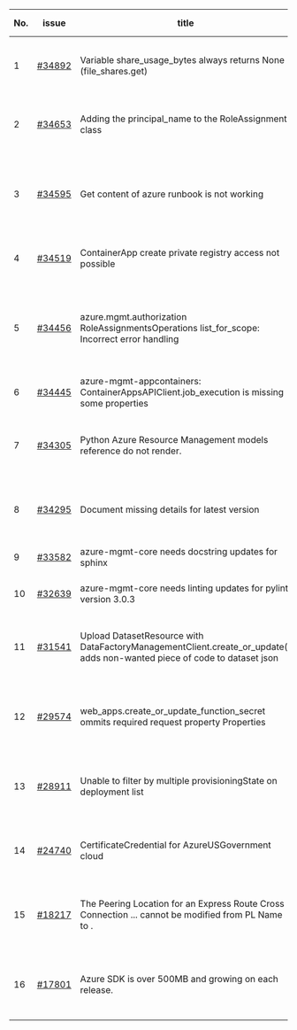 | No. | issue | title | labels | assignees | bot advice | created date |
| ------ | ------ | ------ | ------ | ------ | ------ | :-----: |
|1|[#34892](https://github.com/Azure/azure-sdk-for-python/issues/34892)|Variable share_usage_bytes always returns None (file_shares.get)|Storage, question, Service Attention, Mgmt, customer-reported, needs-team-attention|msyyc|new comment|2024-03-22|
|2|[#34653](https://github.com/Azure/azure-sdk-for-python/issues/34653)|Adding the principal_name to the RoleAssignment class|question, Authorization, Mgmt, customer-reported, needs-team-attention|msyyc|no reply > 7|2024-03-06|
|3|[#34595](https://github.com/Azure/azure-sdk-for-python/issues/34595)|Get content of azure runbook is not working|question, Automation, Mgmt, customer-reported, no-recent-activity, needs-author-feedback|msyyc||2024-03-04|
|4|[#34519](https://github.com/Azure/azure-sdk-for-python/issues/34519)|ContainerApp create private registry access not possible|question, Mgmt, customer-reported, needs-team-attention|msyyc|no reply > 7|2024-02-28|
|5|[#34456](https://github.com/Azure/azure-sdk-for-python/issues/34456)|azure.mgmt.authorization RoleAssignmentsOperations list_for_scope: Incorrect error handling|question, Authorization, Service Attention, Mgmt, customer-reported, no-recent-activity, needs-author-feedback|msyyc||2024-02-26|
|6|[#34445](https://github.com/Azure/azure-sdk-for-python/issues/34445)|azure-mgmt-appcontainers: ContainerAppsAPIClient.job_execution is missing some properties|Mgmt|msyyc||2024-02-24|
|7|[#34305](https://github.com/Azure/azure-sdk-for-python/issues/34305)|Python Azure Resource Management models reference do not render.|Docs, question, ARM, Service Attention, Mgmt, customer-reported, needs-team-attention|msyyc|new comment|2024-02-13|
|8|[#34295](https://github.com/Azure/azure-sdk-for-python/issues/34295)|Document missing details for latest version|Docs, question, Service Attention, Mgmt, customer-reported, needs-team-attention|msyyc||2024-02-13|
|9|[#33582](https://github.com/Azure/azure-sdk-for-python/issues/33582)|azure-mgmt-core needs docstring updates for sphinx|Mgmt, Azure.Mgmt.Core, sphinx|msyyc|new issue|2023-12-17|
|10|[#32639](https://github.com/Azure/azure-sdk-for-python/issues/32639)|azure-mgmt-core needs linting updates for pylint version 3.0.3|Mgmt, Azure.Mgmt.Core, pylint|msyyc|new issue|2023-10-22|
|11|[#31541](https://github.com/Azure/azure-sdk-for-python/issues/31541)|Upload DatasetResource with DataFactoryManagementClient.create_or_update() adds non-wanted piece of code to dataset json|question, Data Factory, Service Attention, Mgmt, customer-reported, needs-team-attention|msyyc|no reply > 7|2023-08-09|
|12|[#29574](https://github.com/Azure/azure-sdk-for-python/issues/29574)|web_apps.create_or_update_function_secret ommits required request property Properties|bug, Service Attention, Mgmt, customer-reported, Web Apps, needs-team-attention|msyyc|new comment|2023-03-24|
|13|[#28911](https://github.com/Azure/azure-sdk-for-python/issues/28911)|Unable to filter by multiple provisioningState on deployment list|bug, Service Attention, Mgmt, customer-reported, needs-team-attention, Resources|msyyc|new comment|2023-02-20|
|14|[#24740](https://github.com/Azure/azure-sdk-for-python/issues/24740)|CertificateCredential for AzureUSGovernment cloud|feature-request, Operations Management, Mgmt, needs-team-attention|msyyc, BigCat20196|new comment|2022-06-07|
|15|[#18217](https://github.com/Azure/azure-sdk-for-python/issues/18217)|The Peering Location for an Express Route Cross Connection ... cannot be modified from PL Name to .|bug, Network - ExpressRoute, Service Attention, Mgmt, customer-reported, needs-team-attention|msyyc|new comment|2021-04-22|
|16|[#17801](https://github.com/Azure/azure-sdk-for-python/issues/17801)|Azure SDK is over 500MB and growing on each release.|question, Network, Service Attention, Mgmt, customer-reported, needs-team-attention|msyyc, lmazuel, iscai-msft|new comment|2021-04-05|
